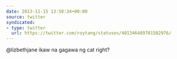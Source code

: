 ```yaml
---
date: 2013-11-15 13:50:34+00:00
source: twitter
syndicated:
- type: twitter
  url: https://twitter.com/roytang/statuses/401346489701502976/
---
```


@lizbethjane ikaw na gagawa ng cat right?